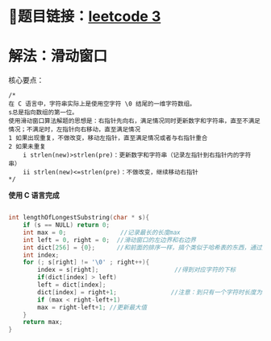 # 🔗题目链接：[leetcode 3](https://leetcode.cn/problems/longest-substring-without-repeating-characters/)

# 解法：滑动窗口

核心要点：

    /*
    在 C 语言中，字符串实际上是使用空字符 \0 结尾的一维字符数组。
    s总是指向数组的第一位。
    使用滑动窗口算法解题的思想是：右指针先向右，满足情况同时更新数字和字符串，直至不满足情况；不满足时，左指针向右移动，直至满足情况
    1 如果出现重复，不做改变，移动左指针，直至满足情况或者与右指针重合
    2 如果未重复
        i strlen(new)>strlen(pre)：更新数字和字符串（记录左指针到右指针内的字符串）
        ii strlen(new)<=strlen(pre)：不做改变，继续移动右指针
    */

**使用 C 语言完成**

```C

int lengthOfLongestSubstring(char * s){
    if (s == NULL) return 0;
    int max = 0;               //记录最长的长度max
    int left = 0, right = 0;  //滑动窗口的左边界和右边界
    int dict[256] = {0};      //和前面的排序一样，搞个类似于哈希表的东西，通过数组记录其出现的相应次数；
    int index;
    for (; s[right] != '\0' ; right++){
        index = s[right];                     //得到对应字符的下标
        if(dict[index] > left) 
        left = dict[index];
        dict[index] = right+1;               //注意：到只有一个字符时长度为1，所以这里右边界要加1
        if (max < right-left+1) 
        max = right-left+1; //更新最大值
    }
    return max;
}

```

